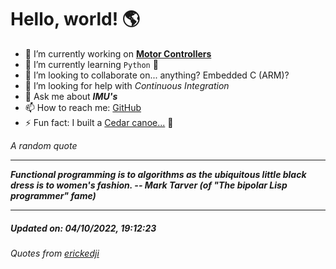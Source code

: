 # Hello, world! 🌎


- 🔧 I’m currently working on [**Motor Controllers**](https://github.com/kyleRhess/MicroMotor)
- 🌱 I’m currently learning `Python` **🐍**
- 👯 I’m looking to collaborate on... anything? Embedded C (ARM)?
- 🤔 I’m looking for help with *Continuous Integration*
- 💬 Ask me about ***IMU's***
- 📫 How to reach me: [GitHub](https://github.com/kyleRhess)
- ⚡ Fun fact: I built a [Cedar canoe...](https://kylerhess.github.io/canoe.html) 🛶

_A random quote_
___
***Functional programming is to algorithms as the ubiquitous little black
dress is to women's fashion.
-- Mark Tarver (of "The bipolar Lisp programmer" fame)***
___
##### Updated on: 04/10/2022, 19:12:23
###### Quotes from [erickedji](https://gist.github.com/erickedji/68802)